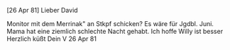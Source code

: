  [26 Apr 81]
Lieber David

Monitor mit dem Merrinak" an Stkpf schicken? Es wäre für Jgdbl. Juni. 
Mama hat eine ziemlich schlechte Nacht gehabt. Ich hoffe Willy ist besser 
 Herzlich küßt
 Dein V
26 Apr 81
